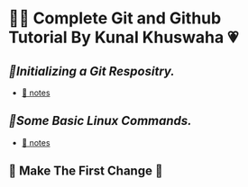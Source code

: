 # 💁‍♂️ Complete Git and Github<br> Tutorial By Kunal Khuswaha 💗

## _📁Initializing a Git Respositry._
* [ 📝 notes](https://github.com/DeepakKumarDKN/Git-By-Kunal-Khuswaha/blob/main/Initializing%20A%20Git%20Repositry/notes.txt)

## _📁Some Basic Linux Commands._
* [📝 notes](https://github.com/DeepakKumarDKN/Git-By-Kunal-Khuswaha/blob/main/Some%20Basic%20Linux%20Commands/Notes.txt)

## 📁 Make The First Change 💜